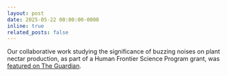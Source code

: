 ```yaml
---
layout: post
date: 2025-05-22 00:00:00-0000
inline: true
related_posts: false
---
```


Our collaborative work studying the significance of buzzing noises on plant nectar production, as part of a Human Frontier Science Program grant, was [featured on The Guardian](https://www.theguardian.com/environment/2025/may/21/plants-produce-more-nectar-when-they-hear-bees-buzzing-scientists-find).
